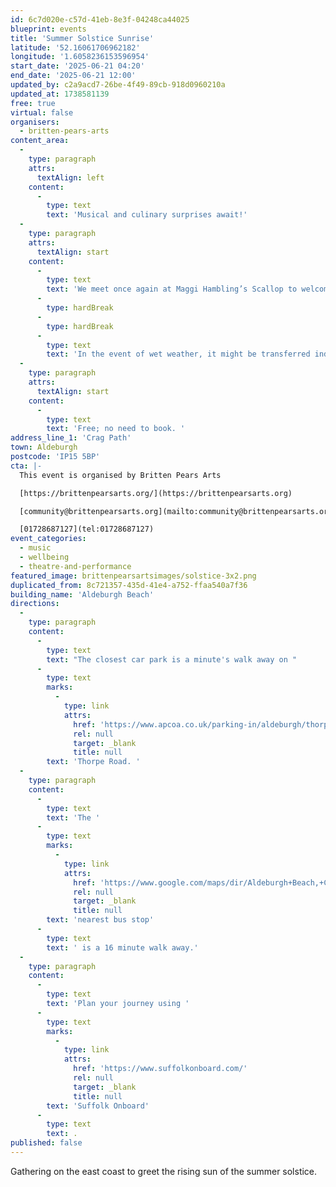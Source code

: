 ```yaml
---
id: 6c7d020e-c57d-41eb-8e3f-04248ca44025
blueprint: events
title: 'Summer Solstice Sunrise'
latitude: '52.16061706962182'
longitude: '1.6058236153596954'
start_date: '2025-06-21 04:20'
end_date: '2025-06-21 12:00'
updated_by: c2a9acd7-26be-4f49-89cb-918d0960210a
updated_at: 1738581139
free: true
virtual: false
organisers:
  - britten-pears-arts
content_area:
  -
    type: paragraph
    attrs:
      textAlign: left
    content:
      -
        type: text
        text: 'Musical and culinary surprises await!'
  -
    type: paragraph
    attrs:
      textAlign: start
    content:
      -
        type: text
        text: 'We meet once again at Maggi Hambling’s Scallop to welcome the longest day of the year. Details of catering will be announced here nearer the time. '
      -
        type: hardBreak
      -
        type: hardBreak
      -
        type: text
        text: 'In the event of wet weather, it might be transferred indoors or cancelled; we will keep our social media updated at the time.'
  -
    type: paragraph
    attrs:
      textAlign: start
    content:
      -
        type: text
        text: 'Free; no need to book. '
address_line_1: 'Crag Path'
town: Aldeburgh
postcode: 'IP15 5BP'
cta: |-
  This event is organised by Britten Pears Arts

  [https://brittenpearsarts.org/](https://brittenpearsarts.org)

  [community@brittenpearsarts.org](mailto:community@brittenpearsarts.org)

  [01728687127](tel:01728687127)
event_categories:
  - music
  - wellbeing
  - theatre-and-performance
featured_image: brittenpearsartsimages/solstice-3x2.png
duplicated_from: 8c721357-435d-41e4-a752-ffaa540a7f36
building_name: 'Aldeburgh Beach'
directions:
  -
    type: paragraph
    content:
      -
        type: text
        text: "The closest car park is a minute's walk away on "
      -
        type: text
        marks:
          -
            type: link
            attrs:
              href: 'https://www.apcoa.co.uk/parking-in/aldeburgh/thorpe-road-car-park-aldeburgh/'
              rel: null
              target: _blank
              title: null
        text: 'Thorpe Road. '
  -
    type: paragraph
    content:
      -
        type: text
        text: 'The '
      -
        type: text
        marks:
          -
            type: link
            attrs:
              href: 'https://www.google.com/maps/dir/Aldeburgh+Beach,+Crag+Path,+Aldeburgh/Bus+Shelter,+Aldeburgh+IP15+5AQ/@52.1507379,1.6004073,17z/data=!3m1!4b1!4m14!4m13!1m5!1m1!1s0x47da285bff0190a9:0xa3a7b73d7d853c10!2m2!1d1.6026638!2d52.1510312!1m5!1m1!1s0x47da285a51e3f24b:0x220d125114973102!2m2!1d1.601335!2d52.150803!3e2?entry=ttu&g_ep=EgoyMDI1MDEyOS4xIKXMDSoASAFQAw%3D%3D'
              rel: null
              target: _blank
              title: null
        text: 'nearest bus stop'
      -
        type: text
        text: ' is a 16 minute walk away.'
  -
    type: paragraph
    content:
      -
        type: text
        text: 'Plan your journey using '
      -
        type: text
        marks:
          -
            type: link
            attrs:
              href: 'https://www.suffolkonboard.com/'
              rel: null
              target: _blank
              title: null
        text: 'Suffolk Onboard'
      -
        type: text
        text: .
published: false
---
```

Gathering on the east coast to greet the rising sun of the summer solstice.